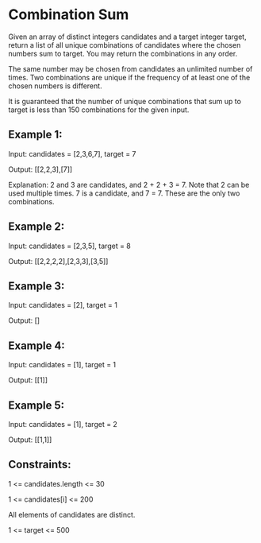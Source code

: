 # Combination Sum

Given an array of distinct integers candidates and a target integer target, return a list of all unique combinations of candidates where the chosen numbers sum to target. You may return the combinations in any order.

The same number may be chosen from candidates an unlimited number of times. Two combinations are unique if the frequency of at least one of the chosen numbers is different.

It is guaranteed that the number of unique combinations that sum up to target is less than 150 combinations for the given input.

## Example 1:

Input: candidates = [2,3,6,7], target = 7

Output: [[2,2,3],[7]]

Explanation:
2 and 3 are candidates, and 2 + 2 + 3 = 7. Note that 2 can be used multiple times.
7 is a candidate, and 7 = 7.
These are the only two combinations.

## Example 2:

Input: candidates = [2,3,5], target = 8

Output: [[2,2,2,2],[2,3,3],[3,5]]

## Example 3:

Input: candidates = [2], target = 1

Output: []

## Example 4:

Input: candidates = [1], target = 1

Output: [[1]]

## Example 5:

Input: candidates = [1], target = 2

Output: [[1,1]]

## Constraints:

1 <= candidates.length <= 30

1 <= candidates[i] <= 200

All elements of candidates are distinct.

1 <= target <= 500